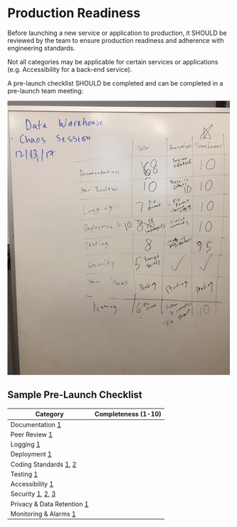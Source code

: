 # Production Readiness

Before launching a new service or application to production, it SHOULD be reviewed by the team to ensure production readiness and adherence with engineering standards.

Not all categories may be applicable for certain services or applications (e.g. Accessibility for a back-end service).

A pre-launch checklist SHOULD be completed and can be completed in a pre-launch team meeting:

![Production Readiness Whiteboard](../images/production-readiness.jpg)

## Sample Pre-Launch Checklist

| Category                                                                                                                                                                                                                                                   | Completeness (1-10) |
|------------------------------------------------------------------------------------------------------------------------------------------------------------------------------------------------------------------------------------------------------------|---------------------|
| Documentation [1](https://github.com/NYPL/engineering-general/blob/master/standards/documentation.md)                                                                                                                                                      |                     |
| Peer Review [1](https://github.com/NYPL/engineering-general/blob/master/standards/peer-review.md)                                                                                                                                                          |                     |
| Logging [1](https://github.com/NYPL/engineering-general/blob/master/standards/logging.md)                                                                                                                                                                  |                     |
| Deployment [1](https://github.com/NYPL/engineering-general/blob/master/standards/node-lambda.md)                                                                                                                                                           |                     |
| Coding Standards [1](https://github.com/NYPL/engineering-general/blob/master/standards/coding-standards.md), [2](https://github.com/NYPL/engineering-general/blob/master/standards/naming-conventions.md)                                                  |                     |
| Testing [1](https://github.com/NYPL/engineering-general/blob/master/standards/test-coverage.md)                                                                                                                                                            |                     |
| Accessibility [1](https://github.com/NYPL/engineering-general/blob/master/standards/accessibility.md)                                                                                                                                                      |                     |
| Security [1](https://github.com/NYPL/engineering-general/blob/master/security/README.md), [2](https://github.com/NYPL/engineering-general/blob/master/security/oauth.md), [3](https://github.com/NYPL/engineering-general/blob/master/privacy.md)          |                     |
| Privacy & Data Retention [1](https://github.com/NYPL/engineering-general/blob/master/privacy.md)                                                                                                                                                           |                     |
| Monitoring & Alarms [1](https://github.com/NYPL/engineering-general/blob/master/standards/alerting.md)                                                                                                                                                     |                     |
